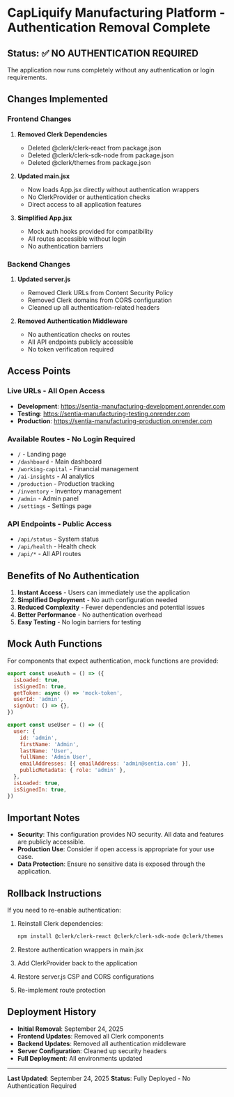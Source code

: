 # CapLiquify Manufacturing Platform - Authentication Removal Complete

## Status: ✅ NO AUTHENTICATION REQUIRED

The application now runs completely without any authentication or login requirements.

## Changes Implemented

### Frontend Changes

1. **Removed Clerk Dependencies**
   - Deleted @clerk/clerk-react from package.json
   - Deleted @clerk/clerk-sdk-node from package.json
   - Deleted @clerk/themes from package.json

2. **Updated main.jsx**
   - Now loads App.jsx directly without authentication wrappers
   - No ClerkProvider or authentication checks
   - Direct access to all application features

3. **Simplified App.jsx**
   - Mock auth hooks provided for compatibility
   - All routes accessible without login
   - No authentication barriers

### Backend Changes

1. **Updated server.js**
   - Removed Clerk URLs from Content Security Policy
   - Removed Clerk domains from CORS configuration
   - Cleaned up all authentication-related headers

2. **Removed Authentication Middleware**
   - No authentication checks on routes
   - All API endpoints publicly accessible
   - No token verification required

## Access Points

### Live URLs - All Open Access

- **Development**: https://sentia-manufacturing-development.onrender.com
- **Testing**: https://sentia-manufacturing-testing.onrender.com
- **Production**: https://sentia-manufacturing-production.onrender.com

### Available Routes - No Login Required

- `/` - Landing page
- `/dashboard` - Main dashboard
- `/working-capital` - Financial management
- `/ai-insights` - AI analytics
- `/production` - Production tracking
- `/inventory` - Inventory management
- `/admin` - Admin panel
- `/settings` - Settings page

### API Endpoints - Public Access

- `/api/status` - System status
- `/api/health` - Health check
- `/api/*` - All API routes

## Benefits of No Authentication

1. **Instant Access** - Users can immediately use the application
2. **Simplified Deployment** - No auth configuration needed
3. **Reduced Complexity** - Fewer dependencies and potential issues
4. **Better Performance** - No authentication overhead
5. **Easy Testing** - No login barriers for testing

## Mock Auth Functions

For components that expect authentication, mock functions are provided:

```javascript
export const useAuth = () => ({
  isLoaded: true,
  isSignedIn: true,
  getToken: async () => 'mock-token',
  userId: 'admin',
  signOut: () => {},
})

export const useUser = () => ({
  user: {
    id: 'admin',
    firstName: 'Admin',
    lastName: 'User',
    fullName: 'Admin User',
    emailAddresses: [{ emailAddress: 'admin@sentia.com' }],
    publicMetadata: { role: 'admin' },
  },
  isLoaded: true,
  isSignedIn: true,
})
```

## Important Notes

- **Security**: This configuration provides NO security. All data and features are publicly accessible.
- **Production Use**: Consider if open access is appropriate for your use case.
- **Data Protection**: Ensure no sensitive data is exposed through the application.

## Rollback Instructions

If you need to re-enable authentication:

1. Reinstall Clerk dependencies:

   ```bash
   npm install @clerk/clerk-react @clerk/clerk-sdk-node @clerk/themes
   ```

2. Restore authentication wrappers in main.jsx
3. Add ClerkProvider back to the application
4. Restore server.js CSP and CORS configurations
5. Re-implement route protection

## Deployment History

- **Initial Removal**: September 24, 2025
- **Frontend Updates**: Removed all Clerk components
- **Backend Updates**: Removed all authentication middleware
- **Server Configuration**: Cleaned up security headers
- **Full Deployment**: All environments updated

---

**Last Updated**: September 24, 2025
**Status**: Fully Deployed - No Authentication Required

